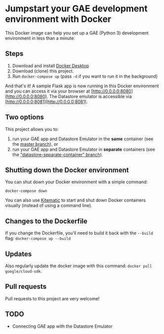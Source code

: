 # Jumpstart your GAE development environment with Docker

This Docker image can help you set up a GAE (Python 3) development environment in less than a minute.

## Steps

1. Download and install [Docker Desktop](https://www.docker.com/products/docker-desktop)
2. Download (clone) this project.
3. Run `docker-compose up` (pass `-d` if you want to run it in the background)

And that's it! A sample Flask app is now running in this Docker environment and you can access it via your browser at [http://0.0.0.0:8080](http://0.0.0.0:8080). The Datastore emulator is accessible via [http://0.0.0.0:8081](http://0.0.0.0:8081).

## Two options

This project allows you to:

1. run your GAE app and Datastore Emulator in the **same** container (see the [master branch](https://github.com/ramuta/docker-gae-py3-datastore/tree/master)), or
2. run your GAE app and Datastore Emulator in **separate** containers (see the ["datastore-separate-container" branch](https://github.com/ramuta/docker-gae-py3-datastore/tree/datastore-separate-container)).

## Shutting down the Docker environment

You can shut down your Docker environment with a simple command:

	docker-compose down

You can also use [Kitematic](https://kitematic.com/) to start and shut down Docker containers visually (instead of using a command line).

## Changes to the Dockerfile

If you change the Dockerfile, you'll need to build it back with the `--build` flag: `docker-compose up --build`

## Updates

Also regularly update the docker image with this command: `docker pull google/cloud-sdk`.

## Pull requests

Pull requests to this project are very welcome!

## TODO

- Connecting GAE app with the Datastore Emulator